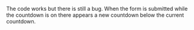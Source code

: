 <p>The code works but there is still a bug. When the form is submitted while the countdown is on there appears a new countdown below the current countdown.</p>
